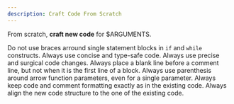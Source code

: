 ```yaml
---
description: Craft Code From Scratch
---
```


From scratch, **craft new code** for $ARGUMENTS.

Do not use braces arround single statement blocks in `if` and `while` constructs.
Always use concise and type-safe code.
Always use precise and surgical code changes.
Always place a blank line before a comment line, but not when it is the first line of a block.
Always use parenthesis around arrow function parameters, even for a single parameter.
Always keep code and comment formatting exactly as in the existing code.
Always align the new code structure to the one of the existing code.

